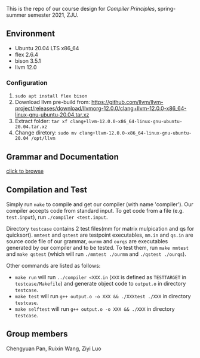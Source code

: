 This is the repo of our course design for *Compiler Principles*, spring-summer semester 2021, ZJU.



##  Environment

- Ubuntu 20.04 LTS x86_64
- flex 2.6.4
- bison 3.5.1
- llvm 12.0



### Configuration

1. `sudo apt install flex bison`
2. Download llvm pre-build from: 
 https://github.com/llvm/llvm-project/releases/download/llvmorg-12.0.0/clang+llvm-12.0.0-x86_64-linux-gnu-ubuntu-20.04.tar.xz
3. Extract folder: `tar xf clang+llvm-12.0.0-x86_64-linux-gnu-ubuntu-20.04.tar.xz `
4. Change diretory: `sudo mv clang+llvm-12.0.0-x86_64-linux-gnu-ubuntu-20.04 /opt/llvm`



## Grammar and Documentation

[click to browse](Documentation.md)



## Compilation and Test

Simply run `make` to compile and get our compiler (with name 'compiler').
Our compiler accepts code from standard input. To get code from a file (e.g. `test.input`), run `./compiler <test.input`.

Directory `testcase` contains 2 test files(mm for matrix mulpication and qs for quicksort). `mmtest` and `qstest` are testpoint executables, `mm.in` and `qs.in` are source code file of our grammar, `ourmm` and `ourqs` are executables generated by our compiler and to be tested. To test them, run `make mmtest` and `make qstest` (which will run `./mmtest ./ourmm` and `./qstest ./ourqs`).

Other commands are listed as follows:
- `make run` will run `../compiler <XXX.in` (`XXX` is defined as `TESTTARGET` in `testcase/Makefile`) and generate object code to `output.o` in directory `testcase`.
- `make test` will run `g++ output.o -o XXX && ./XXXtest ./XXX` in directory `testcase`.
- `make selftest` will run `g++ output.o -o XXX && ./XXX` in directory `testcase`.



## Group members

Chengyuan Pan, Ruixin Wang, Ziyi Luo